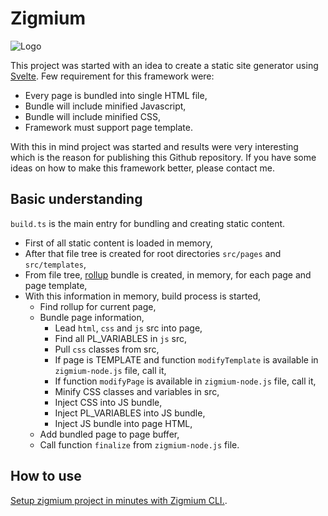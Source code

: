 # Zigmium

![Logo](https://i.imgur.com/3xXqhtN.png)

This project was started with an idea to create a static site generator using [Svelte](https://svelte.dev/). Few requirement for this framework were:

- Every page is bundled into single HTML file,
- Bundle will include minified Javascript,
- Bundle will include minified CSS,
- Framework must support page template.

With this in mind project was started and results were very interesting which is the reason for publishing this Github repository. If you have some ideas on how to make this framework better, please contact me.

## Basic understanding

`build.ts` is the main entry for bundling and creating static content.

- First of all static content is loaded in memory,
- After that file tree is created for root directories `src/pages` and `src/templates`,
- From file tree, [rollup](https://rollupjs.org/guide/en/) bundle is created, in memory, for each page and page template,
- With this information in memory, build process is started,
  - Find rollup for current page,
  - Bundle page information,
    - Lead `html`, `css` and `js` src into page,
    - Find all PL_VARIABLES in `js` src,
    - Pull `css` classes from src,
    - If page is TEMPLATE and function `modifyTemplate` is available in `zigmium-node.js` file, call it,
    - If function `modifyPage` is available in `zigmium-node.js` file, call it,
    - Minify CSS classes and variables in src,
    - Inject CSS into JS bundle,
    - Inject PL_VARIABLES into JS bundle,
    - Inject JS bundle into page HTML,
  - Add bundled page to page buffer,
  - Call function `finalize` from `zigmium-node.js` file.

## How to use

[Setup zigmium project in minutes with Zigmium CLI.](https://github.com/Bbanez/zigmium-cli).